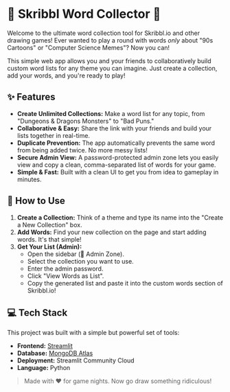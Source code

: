 # 🎨 Skribbl Word Collector 📝

Welcome to the ultimate word collection tool for Skribbl.io and other drawing games! Ever wanted to play a round with words _only_ about "90s Cartoons" or "Computer Science Memes"? Now you can!

This simple web app allows you and your friends to collaboratively build custom word lists for any theme you can imagine. Just create a collection, add your words, and you're ready to play!

## ✨ Features

- **Create Unlimited Collections:** Make a word list for any topic, from "Dungeons & Dragons Monsters" to "Bad Puns."
- **Collaborative & Easy:** Share the link with your friends and build your lists together in real-time.
- **Duplicate Prevention:** The app automatically prevents the same word from being added twice. No more messy lists!
- **Secure Admin View:** A password-protected admin zone lets you easily view and copy a clean, comma-separated list of words for your game.
- **Simple & Fast:** Built with a clean UI to get you from idea to gameplay in minutes.

## 🚀 How to Use

1. **Create a Collection:** Think of a theme and type its name into the "Create a New Collection" box.
2. **Add Words:** Find your new collection on the page and start adding words. It's that simple!
3. **Get Your List (Admin):**
   - Open the sidebar (👑 Admin Zone).
   - Select the collection you want to use.
   - Enter the admin password.
   - Click "View Words as List".
   - Copy the generated list and paste it into the custom words section of Skribbl.io!

## 💻 Tech Stack

This project was built with a simple but powerful set of tools:

- **Frontend:** [Streamlit](https://streamlit.io/)
- **Database:** [MongoDB Atlas](https://www.mongodb.com/cloud/atlas)
- **Deployment:** Streamlit Community Cloud
- **Language:** Python

> Made with ❤️ for game nights. Now go draw something ridiculous!
